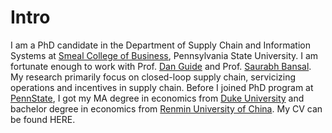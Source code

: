 
# Intro

I am a PhD candidate in the Department of Supply Chain and Information Systems at [Smeal College of Business](https://www.smeal.psu.edu/), Pennsylvania State University. I am fortunate enough to work with Prof. [Dan Guide](http://www.personal.psu.edu/drg16/) and Prof. [Saurabh Bansal](https://directory.smeal.psu.edu/sub32). My research primarily focus on closed-loop supply chain, servicizing operations and incentives in supply chain.
Before I joined PhD program at [PennState](https://www.psu.edu/), I got my MA degree in economics from [Duke University](https://duke.edu/) and bachelor degree in economics from [Renmin University of China](https://www.ruc.edu.cn/en).
My CV can be found HERE.
